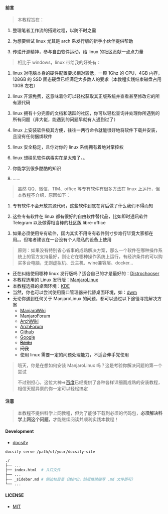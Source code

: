 #### 前言

> 本教程旨在：

1. 整理笔者工作流的搭建过程，以防不时之需

2. 为想要尝试 linux 尤其是 arch 系发行版的新手小伙伴提供帮助

3. 传递开源精神，参与自由软件运动，给 linux 的社区贡献一点点力量

> 相比于 windows，linux 带给我的好处有：

1. linux 对电脑本身的硬件配置要求相对较低，一颗 1Ghz 的 CPU，4GB 内存，128GB 的 SSD 固态硬盘已经满足大多数人的要求（本教程实践结束磁盘占用 13GB 左右）

2. linux 开源免费，这意味着你可以轻松获取其正版系统并查看甚至修改它的所有源代码

3. linux 拥有十分完善的文档和活跃的社区，你可以轻松查询并处理你所遇到的所有问题（非大佬，能遇到的问题早就有人遇到过了）

4. linux 上安装软件极其方便，往往一两行命令就能很好地将软件下载并安装，且没有任何捆绑软件

5. linux 安全稳定，且你对你的 linux 系统拥有着绝对掌控权

6. linux 想碰见软件病毒实在是太难了。。

7. 你能学到很多酷酷的知识

8. ……

> 虽然 QQ、微信、TIM、office 等专有软件有很多方法在 linux 上运行，但本教程不介绍，原因如下：

1. 专有软件不会开放其源代码，这些软件到底在背后做了什么我们不得而知

2. 这些专有软件在 linux 都有很好的自由软件替代品，比如即时通讯软件 Telegram 以及做得相当棒的社区版 libre-office

3. 如果必须使用专有软件，国内其实不用专有软件则寸步难行毕竟大家都在用。。但笔者建议在一台没有个人隐私的设备上使用

> 原则：如果没有特别省心省事的成熟解决方案，那么一个软件在哪种操作系统上的官方支持最好，则让它在哪种操作系统上运行，有经济条件的可以购买多台电脑，无则虚拟机、云主机、wine兼容层、docker...

- 还在纠结使用哪种 linux 发行版吗？适合自己的才是最好的：[Distrochooser](https://distrochooser.de/)
- 本教程选用的 Linux 发行版：[ManjaroLinux](https://manjaro.org/)
- 本教程选择的桌面环境：[KDE](https://kde.org/)
- 当然，你也可以尝试使用窗口管理器来代替桌面环境，如：[dwm](http://dwm.suckless.org/)
- 无论你遇到任何关于 ManjaroLinux 的问题，都可以通过以下途径寻找解决方案
  - [ManjaroWiki](https://wiki.manjaro.org/index.php/Main_Page)
  - [ManjaroForum](https://forum.manjaro.org/)
  - [ArchWiki](https://wiki.archlinux.org/)
  - [ArchForum](https://bbs.archlinux.org/)
  - [Github](https://github.com/)
  - [Google](https://www.google.com)
  - ~~[Baidu](https://www.baidu.com/)~~
  - ~~问我~~
  - 使用 linux 需要一定的问题处理能力，不适合伸手党使用

> 哦天，你是在想如何安装 ManjaroLinux 吗？这是考验你解决问题的第一个尝试
>
> 不过别担心，这位大神=>[百度](https:///www.baidu.com/)已经提供了各种各样详细而成熟的安装教程，相信天赋异禀的你一定可以轻松搞定

#### 注意

> 本教程不提供科学上网教程，但为了能够下载到必须的代码包，**必须解决科学上网这个问题**，才能继续阅读并顺利实践本教程！

#### Development

- [docsify](https://docsify.js.org/#/)

```bash
docsify serve /path/of/your/docsify-site
```

```bash
./
├── ...
├── index.html  # 入口文件
├── ...
├── _sidebar.md # 侧边栏目录（维护它，然后继续编写 .md 文件即可）
└── ...
```

#### LICENSE

- [MIT](https://github.com/Brannua/manjaro-tutorial/blob/master/LICENSE)
